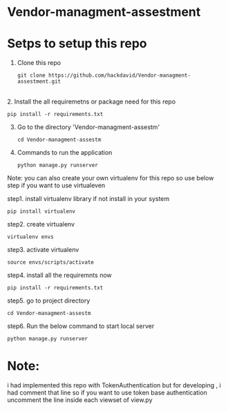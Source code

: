 # Vendor-managment-assestment
# Setps to setup this repo

1. Clone this repo
   
       git clone https://github.com/hackdavid/Vendor-managment-assestment.git

<br>
2. Install the all requiremetns or package need for this repo

    pip install -r requirements.txt

3. Go to the directory 'Vendor-managment-assestm'

       cd Vendor-managment-assestm

4. Commands to run the application

       python manage.py runserver

Note: you can also create your own virtualenv for this repo so use below step if you want to use virtualeven

step1. install virtualenv library if not install in your system

    pip install virtualenv

step2. create virtualenv 

    virtualenv envs

step3. activate virtualenv

    source envs/scripts/activate

step4. install all the requiremnts now

    pip install -r requirements.txt

step5. go to project directory

    cd Vendor-managment-assestm

step6. Run the below command to start local server

    python manage.py runserver


# Note:
i had implemented this repo with TokenAuthentication but for developing , i had comment that line so if you want to use token base authentication 
uncomment the line inside each viewset of view.py



